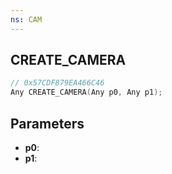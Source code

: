 ```yaml
---
ns: CAM
---
```

## CREATE_CAMERA

```c
// 0x57CDF879EA466C46
Any CREATE_CAMERA(Any p0, Any p1);
```

## Parameters
* **p0**:
* **p1**:
